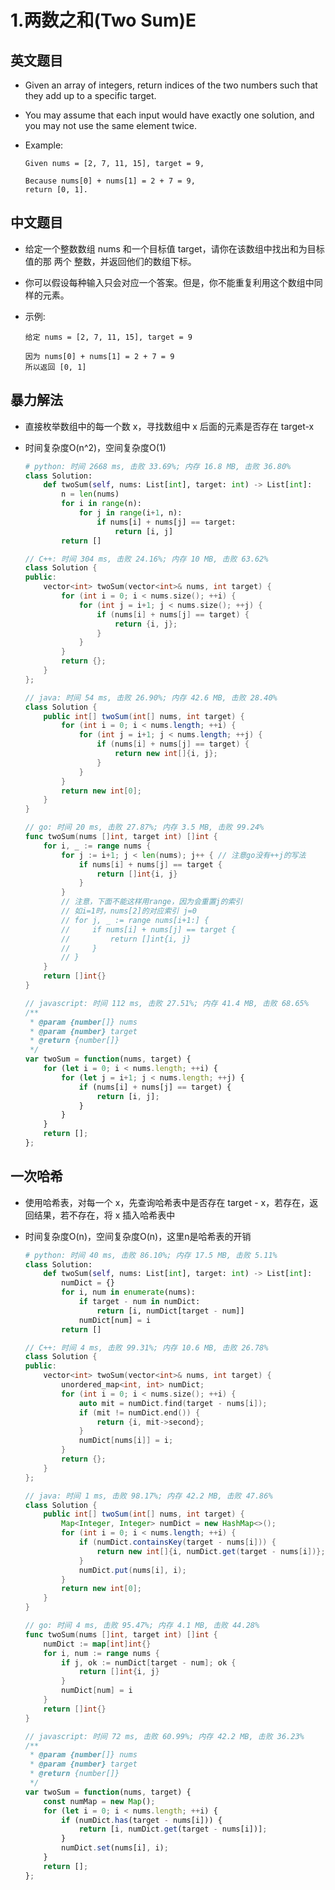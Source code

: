 # 1.两数之和(Two Sum)E

## 英文题目

- Given an array of integers, return indices of the two numbers such that they add up to a specific target.

- You may assume that each input would have exactly one solution, and you may not use the same element twice.

- Example:

  ```plain text
  Given nums = [2, 7, 11, 15], target = 9,
  
  Because nums[0] + nums[1] = 2 + 7 = 9,
  return [0, 1].
  ```


## 中文题目

- 给定一个整数数组 nums 和一个目标值 target，请你在该数组中找出和为目标值的那 两个 整数，并返回他们的数组下标。

- 你可以假设每种输入只会对应一个答案。但是，你不能重复利用这个数组中同样的元素。

- 示例:

  ```plain text
  给定 nums = [2, 7, 11, 15], target = 9
  
  因为 nums[0] + nums[1] = 2 + 7 = 9
  所以返回 [0, 1]
  ```


## 暴力解法

- 直接枚举数组中的每一个数 x，寻找数组中 x 后面的元素是否存在 target-x

- 时间复杂度O(n^2)，空间复杂度O(1)


  <CodeGroup>
  <CodeGroupItem title="python" active>

  ```python
  # python: 时间 2668 ms, 击败 33.69%; 内存 16.8 MB, 击败 36.80%
  class Solution:
      def twoSum(self, nums: List[int], target: int) -> List[int]:
          n = len(nums)
          for i in range(n):
              for j in range(i+1, n):
                  if nums[i] + nums[j] == target:
                      return [i, j]
          return []
  ```

  </CodeGroupItem>
  <CodeGroupItem title="cpp">

  ```cpp
  // C++: 时间 304 ms, 击败 24.16%; 内存 10 MB, 击败 63.62%
  class Solution {
  public:
      vector<int> twoSum(vector<int>& nums, int target) {
          for (int i = 0; i < nums.size(); ++i) {
              for (int j = i+1; j < nums.size(); ++j) {
                  if (nums[i] + nums[j] == target) {
                      return {i, j};
                  }
              }
          }
          return {};
      }
  };
  ```

  </CodeGroupItem>
  <CodeGroupItem title="java">

  ```java
  // java: 时间 54 ms, 击败 26.90%; 内存 42.6 MB, 击败 28.40%
  class Solution {
      public int[] twoSum(int[] nums, int target) {
          for (int i = 0; i < nums.length; ++i) {
              for (int j = i+1; j < nums.length; ++j) {
                  if (nums[i] + nums[j] == target) {
                      return new int[]{i, j};
                  }
              }
          }
          return new int[0];
      }
  }
  ```

  </CodeGroupItem>
  <CodeGroupItem title="go">

  ```go
  // go: 时间 20 ms, 击败 27.87%; 内存 3.5 MB, 击败 99.24%
  func twoSum(nums []int, target int) []int {
      for i, _ := range nums {
          for j := i+1; j < len(nums); j++ { // 注意go没有++j的写法
              if nums[i] + nums[j] == target {
                  return []int{i, j}
              }
          }
          // 注意，下面不能这样用range，因为会重置j的索引
          // 如i=1时，nums[2]的对应索引 j=0
          // for j, _ := range nums[i+1:] {
          //     if nums[i] + nums[j] == target {
          //         return []int{i, j}
          //     }
          // }
      }
      return []int{}
  }
  ```

  </CodeGroupItem>
  <CodeGroupItem title="javascript">

  ```javascript
  // javascript: 时间 112 ms, 击败 27.51%; 内存 41.4 MB, 击败 68.65%
  /**
   * @param {number[]} nums
   * @param {number} target
   * @return {number[]}
   */
  var twoSum = function(nums, target) {
      for (let i = 0; i < nums.length; ++i) {
          for (let j = i+1; j < nums.length; ++j) {
              if (nums[i] + nums[j] == target) {
                  return [i, j];
              }
          }
      }
      return [];
  };
  ```

  </CodeGroupItem></CodeGroup>


## 一次哈希

- 使用哈希表，对每一个 x，先查询哈希表中是否存在 target - x，若存在，返回结果，若不存在，将 x 插入哈希表中

- 时间复杂度O(n)，空间复杂度O(n)，这里n是哈希表的开销


  <CodeGroup>
  <CodeGroupItem title="python" active>

  ```python
  # python: 时间 40 ms, 击败 86.10%; 内存 17.5 MB, 击败 5.11%
  class Solution:
      def twoSum(self, nums: List[int], target: int) -> List[int]:
          numDict = {}
          for i, num in enumerate(nums):
              if target - num in numDict:
                  return [i, numDict[target - num]]
              numDict[num] = i
          return []
  ```

  </CodeGroupItem>
  <CodeGroupItem title="cpp">

  ```cpp
  // C++: 时间 4 ms, 击败 99.31%; 内存 10.6 MB, 击败 26.78%
  class Solution {
  public:
      vector<int> twoSum(vector<int>& nums, int target) {
          unordered_map<int, int> numDict;
          for (int i = 0; i < nums.size(); ++i) {
              auto mit = numDict.find(target - nums[i]);
              if (mit != numDict.end()) {
                  return {i, mit->second};
              }
              numDict[nums[i]] = i;
          }
          return {};
      }
  };
  ```

  </CodeGroupItem>
  <CodeGroupItem title="java">

  ```java
  // java: 时间 1 ms, 击败 98.17%; 内存 42.2 MB, 击败 47.86%
  class Solution {
      public int[] twoSum(int[] nums, int target) {
          Map<Integer, Integer> numDict = new HashMap<>();
          for (int i = 0; i < nums.length; ++i) {
              if (numDict.containsKey(target - nums[i])) {
                  return new int[]{i, numDict.get(target - nums[i])};
              }
              numDict.put(nums[i], i);
          }
          return new int[0];
      }
  }
  ```

  </CodeGroupItem>
  <CodeGroupItem title="go">

  ```go
  // go: 时间 4 ms, 击败 95.47%; 内存 4.1 MB, 击败 44.28%
  func twoSum(nums []int, target int) []int {
      numDict := map[int]int{}
      for i, num := range nums {
          if j, ok := numDict[target - num]; ok {
              return []int{i, j}
          }
          numDict[num] = i
      }
      return []int{}
  }
  ```

  </CodeGroupItem>
  <CodeGroupItem title="javascript">

  ```javascript
  // javascript: 时间 72 ms, 击败 60.99%; 内存 42.2 MB, 击败 36.23%
  /**
   * @param {number[]} nums
   * @param {number} target
   * @return {number[]}
   */
  var twoSum = function(nums, target) {
      const numMap = new Map();
      for (let i = 0; i < nums.length; ++i) {
          if (numDict.has(target - nums[i])) {
              return [i, numDict.get(target - nums[i])];
          }
          numDict.set(nums[i], i);
      }
      return [];
  };
  ```

  </CodeGroupItem></CodeGroup>

